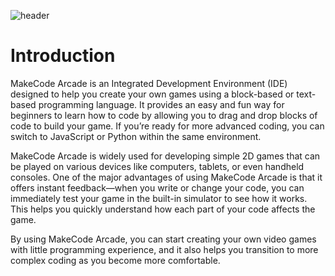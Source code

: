 ![header](assets/header.png)

# Introduction

MakeCode Arcade is an Integrated Development Environment (IDE) designed to help you create your own games using a block-based or text-based programming language. It provides an easy and fun way for beginners to learn how to code by allowing you to drag and drop blocks of code to build your game. If you’re ready for more advanced coding, you can switch to JavaScript or Python within the same environment.

MakeCode Arcade is widely used for developing simple 2D games that can be played on various devices like computers, tablets, or even handheld consoles. One of the major advantages of using MakeCode Arcade is that it offers instant feedback—when you write or change your code, you can immediately test your game in the built-in simulator to see how it works. This helps you quickly understand how each part of your code affects the game.

By using MakeCode Arcade, you can start creating your own video games with little programming experience, and it also helps you transition to more complex coding as you become more comfortable.